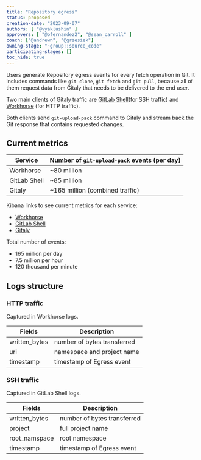 ```yaml
---
title: "Repository egress"
status: proposed
creation-date: "2023-09-07"
authors: [ "@vyaklushin" ]
approvers: [ "@ofernandez2", "@sean_carroll" ]
coach: ["@andrewn", "@grzesiek"]
owning-stage: "~group::source_code"
participating-stages: []
toc_hide: true
---
```


Users generate Repository egress events for every fetch operation in Git. It
includes commands like `git clone`, `git fetch` and `git pull`, because all of
them request data from Gitaly that needs to be delivered to the end user.

Two main clients of Gitaly traffic are
[GitLab Shell](https://gitlab.com/gitlab-org/gitlab-shell)(for SSH traffic)
and
[Workhorse](https://gitlab.com/gitlab-org/gitlab/-/tree/master/workhorse)
(for HTTP traffic).

Both clients send `git-upload-pack` command to Gitaly and stream back the
Git response that contains requested changes.

## Current metrics

| Service      | Number of `git-upload-pack` events (per day) |
|--------------|----------------------------------------------|
| Workhorse    | ~80 million                                  |
| GitLab Shell | ~85 million                                  |
| Gitaly       | ~165 million (combined traffic)              |

Kibana links to see current metrics for each service:

- [Workhorse](https://log.gprd.gitlab.net/goto/cf799060-e2b2-11ed-8afc-c9851e4645c0)
- [GitLab Shell](https://log.gprd.gitlab.net/goto/bd93f5c0-e2b2-11ed-a017-0d32180b1390)
- [Gitaly](https://log.gprd.gitlab.net/goto/9221c230-e2b4-11ed-8afc-c9851e4645c0)

Total number of events:

- 165 million per day
- 7.5 million per hour
- 120 thousand per minute

## Logs structure

### HTTP traffic

Captured in Workhorse logs.

| Fields        | Description                 |
|---------------|-----------------------------|
| written_bytes | number of bytes transferred |
| uri           | namespace and project name  |
| timestamp     | timestamp of Egress event   |

### SSH traffic

Captured in GitLab Shell logs.

| Fields        | Description                 |
|---------------|-----------------------------|
| written_bytes | number of bytes transferred |
| project       | full project name           |
| root_namspace | root namespace              |
| timestamp     | timestamp of Egress event   |

